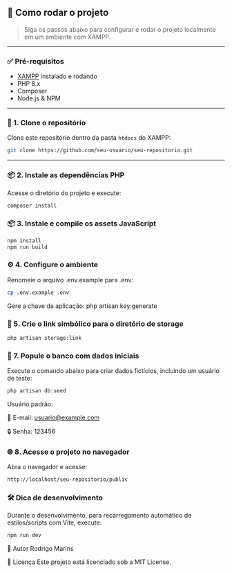 ## 🚀 Como rodar o projeto

> Siga os passos abaixo para configurar e rodar o projeto localmente em um ambiente com XAMPP.

---

### ✅ Pré-requisitos

- [XAMPP](https://www.apachefriends.org/index.html) instalado e rodando
- PHP 8.x
- Composer
- Node.js & NPM

---

### 📁 1. Clone o repositório

Clone este repositório dentro da pasta `htdocs` do XAMPP:

```bash
git clone https://github.com/seu-usuario/seu-repositorio.git
````
---
### 📦 2. Instale as dependências PHP
Acesse o diretório do projeto e execute:

```bash 
composer install
```

### 📦 3. Instale e compile os assets JavaScript

```bash
npm install
npm run build
```

### ⚙️ 4. Configure o ambiente
Renomeie o arquivo .env.example para .env:

```bash 
cp .env.example .env
```

Gere a chave da aplicação:
php artisan key:generate

### 🔗 5. Crie o link simbólico para o diretório de storage
```bash 
php artisan storage:link
```

### 🌱 7. Popule o banco com dados iniciais
Execute o comando abaixo para criar dados fictícios, incluindo um usuário de teste:

```bash 
php artisan db:seed
```

Usuário padrão:

📧 E-mail: usuario@example.com

🔒 Senha: 123456

### 🌐 8. Acesse o projeto no navegador
Abra o navegador e acesse:
```bash 
http://localhost/seu-repositorio/public
```

### 🛠️ Dica de desenvolvimento
Durante o desenvolvimento, para recarregamento automático de estilos/scripts com Vite, execute:
```bash 
npm run dev
```

👤 Autor Rodrigo Marins

📄 Licença
Este projeto está licenciado sob a MIT License.
